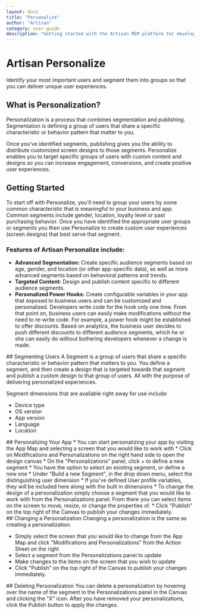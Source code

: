 ```yaml
---
layout: docs
title: "Personalize"
author: "Artisan"
category: user-guide
description: "Getting started with the Artisan MEM platform for developers."
---
```


# Artisan Personalize
Identify your most important users and segment them into groups so that you can deliver unique user experiences.

## What is Personalization?
Personalization is a process that combines segmentation and publishing. Segmentation is defining a group of users that share a specific characteristic or behavior pattern that matter to you. 

Once you've identified segments, publishing gives you the ability to distribute customized screen designs to those segments. Personalize enables you to target specific groups of users with custom content and designs so you can increase engagement, conversions, and create positive user experiences. 

## Getting Started
To start off with Personalize, you'll need to group your users by some common characteristic that is meaningful to your business and app. Common segments include gender, location, loyalty level or past purchasing behavior. Once you have identified the appropriate user groups or segments you then use Personalize to create custom user experiences (screen designs) that best serve that segment. 

### Features of Artisan Personalize include:

* **Advanced Segmentation:** Create specific audience segments based on age, gender, and location (or other app-specific data), as well as more advanced segments based on behavioral patterns and trends. 
* **Targeted Content:** Design and publish content specific to different audience segments.
* **Personalized Power Hooks:** Create configurable variables in your app that exposed to business users and can be customized and personalized. Developers write code for the hook only one time. From that point on, business users can easily make modifications without the need to re-write code. For example, a power hook might be established to offer discounts. Based on analytics, the business user decides to push different discounts to different audience segments, which he or she can easily do without bothering developers whenever a change is made.

<div id="segmenting"></div>
## Segmenting Users
A Segment is a group of users that share a specific characteristic or behavior pattern that matters to you.
You define a segment, and then create a design that is targeted towards that segment and publish a custom design to that group of users. All with the purpose of delivering personalized experiences.

Segment dimensions that are available right away for use include:
* Device type
* OS version
* App version
* Language
* Location

<div id="personalizing"></div>
## Personalizing Your App
* You can start personalizing your app by visiting the App Map and selecting a screen that you would like to work with
* Click on Modifications and Personalizations on the right hand side to open the design canvas
* On the "Personalizations" panel, click + to define a new segment
* You have the option to select an existing segment, or define a new one
* Under "Build a new Segment", in the drop down menu, select the distinguishing user dimension
* If you've defined User profile variables, they will be included here along with the built in dimensions
* To change the design of a personalization simply choose a segment that you would like to work with from the Personalizations panel. From there you can select items on the screen to move, resize, or change the properties of.
* Click "Publish" on the top right of the Canvas to publish your changes immediately.

<div id="changing"></div>
## Changing a Personalization
Changing a personalization is the same as creating a personalization.

* Simply select the screen that you would like to change from the App Map and click "Modifications and Personalizations" from the Action Sheet on the right
* Select a segment from the Personalizations panel to update
* Make changes to the items on the screen that you wish to update
* Click "Publish" on the top right of the Canvas to publish your changes immediately.

<div id="deleting"></div>
## Deleting Personalization
You can delete a personalization by hovering over the name of the segment in the Personalizations panel in the Canvas and clicking the "X" icon. After you have removed your personalizations, click the Publish button to apply the changes.
